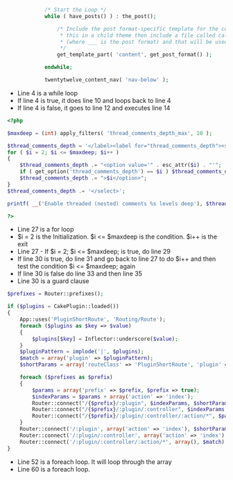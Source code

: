 ```php

    		/* Start the Loop */
			while ( have_posts() ) : the_post();

				/* Include the post format-specific template for the content. If you want to
				 * this in a child theme then include a file called called content-___.php
				 * (where ___ is the post format) and that will be used instead.
				 */
				get_template_part( 'content', get_post_format() );

			endwhile;

			twentytwelve_content_nav( 'nav-below' );

```
* Line 4 is a while loop
* If line 4 is true, it does line 10 and loops back to line 4
* If line 4 is false, it goes to line 12 and executes line 14

```php
<?php

$maxdeep = (int) apply_filters( 'thread_comments_depth_max', 10 );

$thread_comments_depth = '</label><label for="thread_comments_depth"><select name="thread_comments_depth" id="thread_comments_depth">';
for ( $i = 2; $i <= $maxdeep; $i++ ) 
{
    $thread_comments_depth .= "<option value='" . esc_attr($i) . "'";
	if ( get_option('thread_comments_depth') == $i ) $thread_comments_depth .= " selected='selected'";
	$thread_comments_depth .= ">$i</option>";
}
$thread_comments_depth .= '</select>';

printf( __('Enable threaded (nested) comments %s levels deep'), $thread_comments_depth );

?>
```
* Line 27 is a for loop
* $i = 2 is the Initialization. $i <= $maxdeep is the condition. $i++ is the exit
* Line 27 - If  $i = 2; $i <= $maxdeep; is true, do line 29 
* If line 30 is true, do line 31 and go back to line 27 to do $i++ and then test the condition $i <= $maxdeep; again
* If line 30 is false do line 33 and then line 35
* Line 30 is a guard clause

```php
$prefixes = Router::prefixes();

if ($plugins = CakePlugin::loaded()) 
{
    App::uses('PluginShortRoute', 'Routing/Route');
	foreach ($plugins as $key => $value) 
    {
		$plugins[$key] = Inflector::underscore($value);
	}
	$pluginPattern = implode('|', $plugins);
	$match = array('plugin' => $pluginPattern);
	$shortParams = array('routeClass' => 'PluginShortRoute', 'plugin' => $pluginPattern);

	foreach ($prefixes as $prefix) 
    {
		$params = array('prefix' => $prefix, $prefix => true);
		$indexParams = $params + array('action' => 'index');
		Router::connect("/{$prefix}/:plugin", $indexParams, $shortParams);
		Router::connect("/{$prefix}/:plugin/:controller", $indexParams, $match);
		Router::connect("/{$prefix}/:plugin/:controller/:action/*", $params, $match);
	}
	Router::connect('/:plugin', array('action' => 'index'), $shortParams);
	Router::connect('/:plugin/:controller', array('action' => 'index'), $match);
	Router::connect('/:plugin/:controller/:action/*', array(), $match);
}

```
* Line 52 is a foreach loop. It will loop through the array
* Line 60 is a foreach loop.



